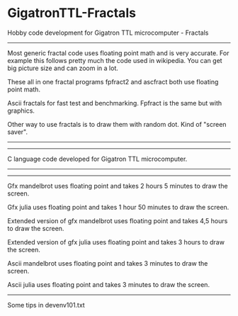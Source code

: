 # GigatronTTL-Fractals
Hobby code development for Gigatron TTL microcomputer - Fractals


---------------------------------------------------------------------------------------------------------------

Most generic fractal code uses floating point math and is very accurate. For example this follows pretty much the code used in wikipedia. You can get big picture size and can zoom in a lot.

These all in one fractal programs fpfract2 and ascfract both use floating point math.

Ascii fractals for fast test and benchmarking. Fpfract is the same but with graphics.

Other way to use fractals is to draw them with random dot. Kind of "screen saver".

---------------------------------------------------------------------------------------------------------------


---------------------------------------------------------------------------------------------------------------
C language code developed for Gigatron TTL microcomputer. 

---------------------------------------------------------------------------------------------------------------


---------------------------------------------------------------------------------------------------------------

Gfx mandelbrot uses floating point and takes 2 hours 5 minutes to draw the screen.

Gfx julia uses floating point and takes 1 hour 50 minutes to draw the screen.

Extended version of gfx mandelbrot uses floating point and takes 4,5 hours to draw the screen.

Extended version of gfx julia uses floating point and takes 3 hours to draw the screen.

Ascii mandelbrot uses floating point and takes 3 minutes to draw the screen.

Ascii julia uses floating point and takes 3 minutes to draw the screen.

---------------------------------------------------------------------------------------------------------------
Some tips in devenv101.txt


